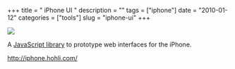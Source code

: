 +++
title = " iPhone UI "
description = ""
tags = ["iphone"]
date = "2010-01-12"
categories = ["tools"]
slug = "iphone-ui"
+++


<div class="tool-screenshot mb1"><a href="http://iphone.hohli.com/"><img id='bluga-thumbnail-2666' class='bluga-thumbnail custom' src='http://media.konigi.com/bluga/
wt522fa30498362_custom.jpg'/></a></div><p>A <a href="http://iphone.hohli.com/">JavaScript library</a> to prototype web interfaces for the iPhone.</p>

  
<p><a href="http://iphone.hohli.com/">http://iphone.hohli.com/</a></p>
      
